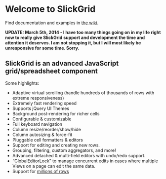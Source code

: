 # Welcome to SlickGrid

Find documentation and examples in [the wiki](https://github.com/mleibman/SlickGrid/wiki).


**UPDATE:  March 5th, 2014 - I have too many things going on in my life right now to really give SlickGrid support and development the time and attention it deserves.  I am not stopping it, but I will most likely be unresponsive for some time.  Sorry.**

## SlickGrid is an advanced JavaScript grid/spreadsheet component

Some highlights:

* Adaptive virtual scrolling (handle hundreds of thousands of rows with extreme responsiveness)
* Extremely fast rendering speed
* Supports jQuery UI Themes
* Background post-rendering for richer cells
* Configurable & customizable
* Full keyboard navigation
* Column resize/reorder/show/hide
* Column autosizing & force-fit
* Pluggable cell formatters & editors
* Support for editing and creating new rows.
* Grouping, filtering, custom aggregators, and more!
* Advanced detached & multi-field editors with undo/redo support.
* “GlobalEditorLock” to manage concurrent edits in cases where multiple Views on a page can edit the same data.
* Support for [millions of rows](http://stackoverflow.com/a/2569488/1269037)
